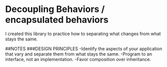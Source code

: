 ﻿# Decoupling Behaviors  /  encapsulated behaviors
I created this library to practice how to separating what changes from what stays the same.

##NOTES 
###DESIGN PRINCIPLES
-Identify the aspects of your application that vary and separate them from what stays the same.
-Program to an interface, not an implementation.
-Favor composition over inheritance.